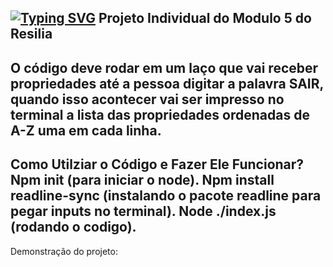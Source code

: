 [![Typing SVG](https://readme-typing-svg.herokuapp.com/?color=0000f&size=40&center=true&vCenter=true&width=1000&lines=++módulo_5+Projeto+individual+)](https://git.io/typing-svg)
Projeto Individual do Modulo 5 do Resilia
-------------------------------------------------------------------------------------------------------------------------------------------------------------------------
O código deve rodar em um laço que vai receber propriedades até a pessoa digitar a palavra SAIR, quando isso acontecer vai ser impresso no terminal a lista das propriedades ordenadas de A-Z uma em cada linha.
--------------------------------------------------------------------------------------------------------------------------------------------------------------------
Como Utilziar o Código e Fazer Ele Funcionar?
Npm init (para iniciar o node).
Npm install readline-sync (instalando o pacote readline para pegar inputs no terminal).
Node ./index.js (rodando o codigo).
--------------------------------------------------------------------------------------------------------------------------------------------------------------------
Demonstração do projeto:
